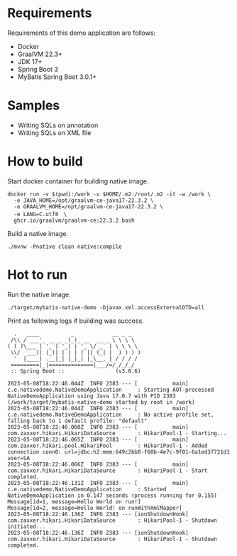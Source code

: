 # Requirements

Requirements of this demo application are follows:

* Docker
* GraalVM 22.3+
* JDK 17+
* Spring Boot 3
* MyBatis Spring Boot 3.0.1+

# Samples

* Writing SQLs on annotation
* Writing SQLs on XML file

# How to build

Start docker container for building native image.

```
docker run -v $(pwd):/work -v $HOME/.m2:/root/.m2 -it -w /work \
  -e JAVA_HOME=/opt/graalvm-ce-java17-22.3.2 \
  -e GRAALVM_HOME=/opt/graalvm-ce-java17-22.3.2 \
  -e LANG=C.utf8　\
  ghcr.io/graalvm/graalvm-ce:22.3.2 bash
```

Build a native image.

```
./mvnw -Pnative clean native:compile
```

# Hot to run

Run the native image.

```
./target/mybatis-native-demo -Djavax.xml.accessExternalDTD=all
```

Print as following logs if building was success.

```
  .   ____          _            __ _ _
 /\\ / ___'_ __ _ _(_)_ __  __ _ \ \ \ \
( ( )\___ | '_ | '_| | '_ \/ _` | \ \ \ \
 \\/  ___)| |_)| | | | | || (_| |  ) ) ) )
  '  |____| .__|_| |_|_| |_\__, | / / / /
 =========|_|==============|___/=/_/_/_/
 :: Spring Boot ::                (v3.0.6)

2023-05-08T18:22:46.044Z  INFO 2383 --- [           main] c.e.nativedemo.NativeDemoApplication     : Starting AOT-processed NativeDemoApplication using Java 17.0.7 with PID 2383 (/work/target/mybatis-native-demo started by root in /work)
2023-05-08T18:22:46.044Z  INFO 2383 --- [           main] c.e.nativedemo.NativeDemoApplication     : No active profile set, falling back to 1 default profile: "default"
2023-05-08T18:22:46.060Z  INFO 2383 --- [           main] com.zaxxer.hikari.HikariDataSource       : HikariPool-1 - Starting...
2023-05-08T18:22:46.065Z  INFO 2383 --- [           main] com.zaxxer.hikari.pool.HikariPool        : HikariPool-1 - Added connection conn0: url=jdbc:h2:mem:649c2bb8-f60b-4e7c-9f01-6a1ed37721d1 user=SA
2023-05-08T18:22:46.066Z  INFO 2383 --- [           main] com.zaxxer.hikari.HikariDataSource       : HikariPool-1 - Start completed.
2023-05-08T18:22:46.131Z  INFO 2383 --- [           main] c.e.nativedemo.NativeDemoApplication     : Started NativeDemoApplication in 0.147 seconds (process running for 0.155)
Message[id=1, message=Hello World on run!]
Message[id=2, message=Hello World! on runWithXmlMapper]
2023-05-08T18:22:46.136Z  INFO 2383 --- [ionShutdownHook] com.zaxxer.hikari.HikariDataSource       : HikariPool-1 - Shutdown initiated...
2023-05-08T18:22:46.136Z  INFO 2383 --- [ionShutdownHook] com.zaxxer.hikari.HikariDataSource       : HikariPool-1 - Shutdown completed.
```
